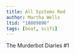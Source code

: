 ```yaml
---
title: All Systems Red
author: Martha Wells
ltid: "18809896"
tags: [boat, scifi]
---
```


The Murderbot Diaries #1

